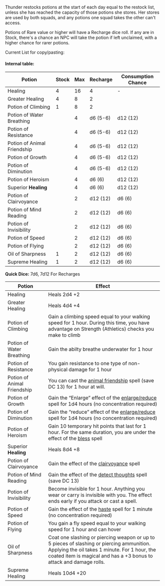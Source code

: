 Thunder restocks potions at the start of each day equal to the restock list, unless she has reached the capacity of those potions she stores. Her stores are used by both squads, and any potions one squad takes the other can't access. 

Potions of Rare value or higher will have a Recharge dice roll. If any are in Stock, there's a chance an NPC will take the potion if left unclaimed, with a higher chance for rarer potions. 

Current List for copy/pasting:


#### Internal table:
| Potion                      | Stock | Max | Recharge | Consumption Chance |
| --------------------------- | ----- | --- | -------- | ------------------ |
| Healing                     | 4     | 16  | 4        | -                  |
| Greater Healing             | 4     | 8   | 2        |                    |
| Potion of Climbing          | 1     | 8   | 2        |                    |
| Potion of Water Breathing   |       | 4   | d6 (5-6) | d12 (12)           |
| Potion of Resistance        |       | 4   | d6 (5-6) | d12 (12)           |
| Potion of Animal Friendship |       | 4   | d6 (5-6) | d12 (12)           |
| Potion of Growth            |       | 4   | d6 (5-6) | d12 (12)           |
| Potion of Diminution        |       | 4   | d6 (5-6) | d12 (12)           |
| Potion of Heroism           |       | 4   | d6 (6)   | d12 (12)           |
| Superior **Healing**        |       | 4   | d6 (6)   | d12 (12)           |
| Potion of Clairvoyance      |       | 2   | d12 (12) | d6 (6)             |
| Potion of Mind Reading      |       | 2   | d12 (12) | d6 (6)             |
| Potion of Invisibility      |       | 2   | d12 (12) | d6 (6)             |
| Potion of Speed             |       | 2   | d12 (12) | d6 (6)             |
| Potion of Flying            |       | 2   | d12 (12) | d6 (6)             |
| Oil of Sharpness            | 1     | 2   | d12 (12) | d6 (6)             |
| Supreme Healing             | 1     | 2   | d12 (12) | d6 (6)             |
**Quick Dice:** 7d6, 7d12 For Recharges

| Potion                      | Effect                                                                                                                                                                                                            |
| --------------------------- | ----------------------------------------------------------------------------------------------------------------------------------------------------------------------------------------------------------------- |
| Healing                     | Heals 2d4 +2                                                                                                                                                                                                      |
| Greater Healing             | Heals 4d4 +4                                                                                                                                                                                                      |
| Potion of Climbing          | Gain a climbing speed equal to your walking speed for 1 hour. During this time, you have advantage on Strength (Athletics) checks you make to climb                                                               |
| Potion of Water Breathing   | Gain the abilty breathe underwater for 1 hour                                                                                                                                                                     |
| Potion of Resistance        | You gain resistance to one type of non-physical damage for 1 hour                                                                                                                                                 |
| Potion of Animal Friendship | You can cast the [animal friendship](http://dnd5e.wikidot.com/spell:animal-friendship) spell (save DC 13) for 1 hour at will.                                                                                     |
| Potion of Growth            | Gain the “Enlarge” effect of the [enlarge/reduce](https://www.5esrd.com/database/spell/enlarge-reduce) spell for 1d4 hours (no concentration required)                                                            |
| Potion of Diminution        | Gain the “reduce” effect of the [enlarge/reduce](https://www.5esrd.com/database/spell/enlarge-reduce) spell for 1d4 hours (no concentration required)                                                             |
| Potion of Heroism           | Gain 10 temporary hit points that last for 1 hour. For the same duration, you are under the effect of the [bless](http://dnd5e.wikidot.com/spell:bless) spell                                                     |
| Superior **Healing**        | Heals 8d4 +8                                                                                                                                                                                                      |
| Potion of Clairvoyance      | Gain the effect of the [clairvoyance](http://dnd5e.wikidot.com/spell:clairvoyance) spell                                                                                                                          |
| Potion of Mind Reading      | Gain the effect of the [detect thoughts](http://dnd5e.wikidot.com/spell:detect-thoughts) spell (save DC 13)                                                                                                       |
| Potion of Invisibility      | Become invisible for 1 hour. Anything you wear or carry is invisible with you. The effect ends early if you attack or cast a spell.                                                                               |
| Potion of Speed             | Gain the effect of the [haste](http://dnd5e.wikidot.com/spell:haste) spell for 1 minute (no concentration required)                                                                                               |
| Potion of Flying            | You gain a fly speed equal to your walking speed for 1 hour and can hover                                                                                                                                         |
| Oil of Sharpness            | Coat one slashing or piercing weapon or up to 5 pieces of slashing or piercing ammunition. Applying the oil takes 1 minute. For 1 hour, the coated item is magical and has a +3 bonus to attack and damage rolls. |
| Supreme Healing             | Heals 10d4 +20                                                                                                                                                                                                    |
